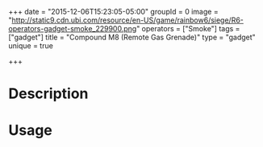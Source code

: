 +++
date = "2015-12-06T15:23:05-05:00"
groupId = 0
image = "http://static9.cdn.ubi.com/resource/en-US/game/rainbow6/siege/R6-operators-gadget-smoke_229900.png"
operators = ["Smoke"]
tags = ["gadget"]
title = "Compound M8 (Remote Gas Grenade)"
type = "gadget"
unique = true

+++

# Description

# Usage
